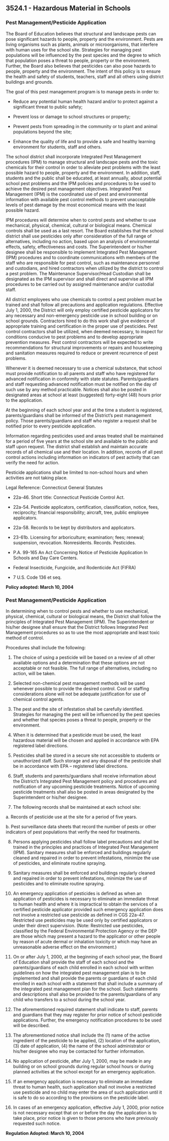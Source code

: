 ## 3524.1 - Hazardous Material in Schools

### Pest Management/Pesticide Application

The Board of Education believes that structural and landscape pests can pose significant hazards to people, property and the environment.  Pests are living organisms such as plants, animals or microorganisms, that interfere with human uses for the school site.  Strategies for managing pest populations will be influenced by the pest species and the degree to which that population poses a threat to people, property or the environment.  Further, the Board also believes that pesticides can also pose hazards to people, property and the environment.  The intent of this policy is to ensure the health and safety of students, teachers, staff and all others using district buildings and grounds.

The goal of this pest management program is to manage pests in order to:

*  Reduce any potential human health hazard and/or to protect against a significant threat to public safety;

*  Prevent loss or damage to school structures or property;

*  Prevent pests from spreading in the community or to plant and animal populations beyond the site;

*  Enhance the quality of life and to provide a safe and healthy learning environment for students, staff and others.

The school district shall incorporate Integrated Pest Management procedures (IPM) to manage structural and landscape pests and the toxic chemicals for their control in order to alleviate pest problems with the least possible hazard to people, property and the environment.  In addition, staff, students and the public shall be educated, at least annually, about potential school pest problems and the IPM policies and procedures to be used to achieve the desired pest management objectives.  Integrated Pest Management (IPM) is the coordinated use of pest and environmental information with available pest control methods to prevent unacceptable levels of pest damage by the most economical means with the least possible hazard.

IPM procedures will determine when to control pests and whether to use mechanical, physical, chemical, cultural or biological means.  Chemical controls shall be used as a last resort.  The Board establishes that the school district shall use pesticides only after consideration of the full range of alternatives, including no action, based upon an analysis of environmental effects, safety, effectiveness and costs.  The Superintendent or his/her designee shall be responsible to implement Integrated Pest Management (IPM) procedures and to coordinate communications with members of the staff who are responsible for pest control, such as maintenance personnel and custodians, and hired contractors when utilized by the district to control a pest problem.  The Maintenance Supervisor/Head Custodian shall be designated as the IPM supervisor and shall direct and supervise all IPM procedures to be carried out by assigned maintenance and/or custodial staff.

All district employees who use chemicals to control a pest problem must be trained and shall follow all precautions and application regulations.  Effective July 1, 2000, the District will only employ certified pesticide applicators for any necessary and non-emergency pesticide use in school building or on school grounds.  Contractors hired to do this work shall give evidence of appropriate training and certification in the proper use of pesticides.  Pest control contractors shall be utilized, when deemed necessary, to inspect for conditions conducive to pest problems and to develop appropriate prevention measures.  Pest control contractors will be expected to write recommendations for structural improvements or repairs and housekeeping and sanitation measures required to reduce or prevent recurrence of pest problems.

Whenever it is deemed necessary to use a chemical substance, that school must provide notification to all parents and staff who have registered for advanced notification in conformity with state statutes.  Parents/guardians and staff requesting advanced notification must be notified on the day of such use by any method practicable.  Notices shall also be posted in designated areas at school at least (suggested) forty-eight (48) hours prior to the application.

At the beginning of each school year and at the time a student is registered, parents/guardians shall be informed of the District’s pest management policy.  Those parents/guardians and staff who register a request shall be notified prior to every pesticide application.

Information regarding pesticides used and areas treated shall be maintained for a period of five years at the school site and available to the public and staff upon request.  The district shall establish and maintain accurate records of all chemical use and their location.  In addition, records of all pest control actions including information on indicators of pest activity that can verify the need for action.

Pesticide applications shall be limited to non-school hours and when activities are not taking place.

Legal Reference:  Connecticut General Statutes

* 22a-46. Short title:  Connecticut Pesticide Control Act.

* 22a-54.  Pesticide applicators, certification, classification, notice, fees, reciprocity; financial responsibility; aircraft, tree, public employee applicators.

* 22a-58.  Records to be kept by distributors and applicators.

* 23-61b.  Licensing for arboriculture; examination; fees; renewal; suspension, revocation.  Nonresidents.  Records.  Pesticides.

* P.A. 99-165 An Act Concerning Notice of Pesticide Application In Schools and Day Care Centers.

* Federal Insecticide, Fungicide, and Rodenticide Act (FIFRA)

* 7 U.S. Code 136 et seq.

**Policy adopted:  March 10, 2004**

### Pest Management/Pesticide Application

In determining when to control pests and whether to use mechanical, physical, chemical, cultural or biological means, the District shall follow the principles of Integrated Pest Management (IPM).  The Superintendent or his/her designee shall ensure that the District follows Integrated Pest Management procedures so as to use the most appropriate and least toxic method of control.

Procedures shall include the following:

1.  The choice of using a pesticide will be based on a review of all other available options and a determination that these options are not acceptable or not feasible.  The full range of alternatives, including no action, will be taken.

2.  Selected non-chemical pest management methods will be used whenever possible to provide the desired control.  Cost or staffing considerations alone will not be adequate justification for use of chemical control agents.

3.  The pest and the site of infestation shall be carefully identified.  Strategies for managing the pest will be influenced by the pest species and whether that species poses a threat to people, property or the environment.

4.  When it is determined that a pesticide must be used, the least hazardous material will be chosen and applied in accordance with EPA registered label directions.

5.  Pesticides shall be stored in a secure site not accessible to students or unauthorized staff.  Such storage and any disposal of the pesticide shall be in accordance with EPA – registered label directions.

6.  Staff, students and parents/guardians shall receive information about the District’s Integrated Pest Management policy and procedures and notification of any upcoming pesticide treatments.  Notice of upcoming pesticide treatments shall also be posted in areas designated by the Superintendent or his/her designee.

7.  The following records shall be maintained at each school site:

  a.  Records of pesticide use at the site for a period of five years.

  b.  Pest surveillance data sheets that record the number of pests or other indicators of pest populations that verify the need for treatments.

8.  Persons applying pesticides shall follow label precautions and shall be trained in the principles and practices of Integrated Pest Management (IPM).  Sanitary measures shall be enforced and buildings regularly cleaned and repaired in order to prevent infestations, minimize the use of pesticides, and eliminate routine spraying.

9.  Sanitary measures shall be enforced and buildings regularly cleaned and repaired in order to prevent infestations, minimize the use of pesticides and to eliminate routine spraying.

10.  An emergency application of pesticides is defined as when an application of pesticides is necessary to eliminate an immediate threat to human health and where it is impractical to obtain the services of a certified pesticide applicator provided such emergency application does not involve a restricted use pesticide as defined in CGS 22a-47.  Restricted use pesticides may be used only by certified applicators or under their direct supervision.  (Note:  Restricted use pesticides, classified by the Federal Environmental Protection Agency or the DEP are those which may present a hazard to the applicator or other people by reason of acute dermal or inhalation toxicity or which may have an unreasonable adverse effect on the environment.)

11.  On or after July 1, 2000, at the beginning of each school year, the Board of Education shall provide the staff of each school and the parents/guardians of each child enrolled in each school with written guidelines on how the integrated pest management plan is to be implemented and shall provide the parents or guardians of each child enrolled in each school with a statement that shall include a summary of the integrated pest management plan for the school.  Such statements and descriptions shall also be provided to the parents/guardians of any child who transfers to a school during the school year.

12.  The aforementioned required statement shall indicate to staff, parents and guardians that they may register for prior notice of school pesticide applications.  Further, the emergency notification procedures to be used will be described.

14.  The aforementioned notice shall include the (1) name of the active ingredient of the pesticide to be applied, (2) location of the application, (3) date of application, (4) the name of the school administrator or his/her designee who may be contacted for further information.

15.  No application of pesticide, after July 1, 2000, may be made in any building or on school grounds during regular school hours or during planned activities at the school except for an emergency application.

16.  If an emergency application is necessary to eliminate an immediate threat to human health, such application shall not involve a restricted use pesticide and no child may enter the area of such application until it is safe to do so according to the provisions on the pesticide label.

17.  In cases of an emergency application, effective July 1, 2000, prior notice is not necessary except that on or before the day the application is to take place, prior notice is given to those persons who have previously requested such notice.

**Regulation Adopted:  March 10, 2004**

